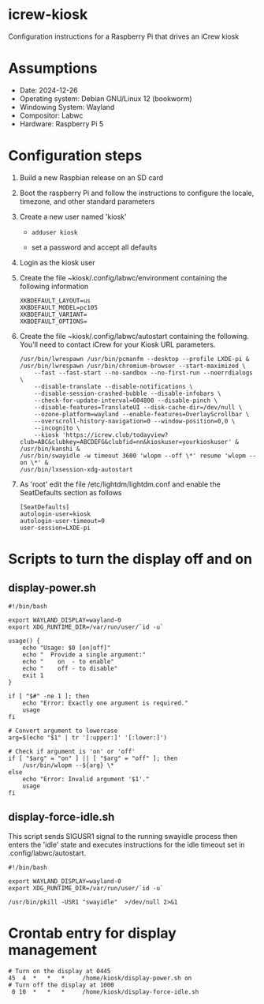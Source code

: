 # icrew-kiosk

Configuration instructions for a Raspberry Pi that drives an iCrew kiosk

# Assumptions

*   Date: 2024-12-26
*   Operating system: Debian GNU/Linux 12 (bookworm)
*   Windowing System: Wayland
*   Compositor: Labwc
*   Hardware: Raspberry Pi 5

# Configuration steps

1.  Build a new Raspbian release on an SD card
    
2.  Boot the raspberry Pi and follow the instructions to configure the locale, timezone, and other standard parameters
    
3.  Create a new user named 'kiosk'
    
    *   `adduser kiosk`
        
    *   set a password and accept all defaults
        
4.  Login as the kiosk user
    
5.  Create the file ~kiosk/.config/labwc/environment containing the following information
    
    ```
    XKBDEFAULT_LAYOUT=us
    XKBDEFAULT_MODEL=pc105
    XKBDEFAULT_VARIANT= 
    XKBDEFAULT_OPTIONS= 
    ```
    
6.  Create the file ~kiosk/.config/labwc/autostart containing the following. You'll need to contact iCrew for your Kiosk URL parameters. 
    
    ```
    /usr/bin/lwrespawn /usr/bin/pcmanfm --desktop --profile LXDE-pi &
    /usr/bin/lwrespawn /usr/bin/chromium-browser --start-maximized \
        --fast --fast-start --no-sandbox --no-first-run --noerrdialogs \
        --disable-translate --disable-notifications \
        --disable-session-crashed-bubble --disable-infobars \
        --check-for-update-interval=604800 --disable-pinch \
        --disable-features=TranslateUI --disk-cache-dir=/dev/null \
        --ozone-platform=wayland --enable-features=OverlayScrollbar \
        --overscroll-history-navigation=0 --window-position=0,0 \
        --incognito \
        --kiosk 'https://icrew.club/todayview?club=ABC&clubkey=ABCDEFG&clubfid=nn&kioskuser=yourkioskuser' &
    /usr/bin/kanshi &
    /usr/bin/swayidle -w timeout 3600 'wlopm --off \*' resume 'wlopm --on \*' &
    /usr/bin/lxsession-xdg-autostart
    ```
    
7.  As 'root' edit the file /etc/lightdm/lightdm.conf and enable the SeatDefaults section as follows
    
    ```
    [SeatDefaults]
    autologin-user=kiosk
    autologin-user-timeout=0
    user-session=LXDE-pi
    ```
# Scripts to turn the display off and on

## display-power.sh
```
#!/bin/bash

export WAYLAND_DISPLAY=wayland-0
export XDG_RUNTIME_DIR=/var/run/user/`id -u`

usage() {
    echo "Usage: $0 [on|off]"
    echo "  Provide a single argument:"
    echo "    on  - to enable"
    echo "    off - to disable"
    exit 1
}

if [ "$#" -ne 1 ]; then
    echo "Error: Exactly one argument is required."
    usage
fi

# Convert argument to lowercase
arg=$(echo "$1" | tr '[:upper:]' '[:lower:]')

# Check if argument is 'on' or 'off'
if [ "$arg" = "on" ] || [ "$arg" = "off" ]; then
    /usr/bin/wlopm --${arg} \*
else
    echo "Error: Invalid argument '$1'."
    usage
fi
```

## display-force-idle.sh

This script sends SIGUSR1 signal to the running swayidle process then
enters the 'idle' state and executes instructions for the idle timeout
set in .config/labwc/autostart.
```
#!/bin/bash

export WAYLAND_DISPLAY=wayland-0
export XDG_RUNTIME_DIR=/var/run/user/`id -u`

/usr/bin/pkill -USR1 "swayidle"  >/dev/null 2>&1
```


# Crontab entry for display management
```
# Turn on the display at 0445
45  4  *   *   *     /home/kiosk/display-power.sh on
# Turn off the display at 1000
 0 10  *   *   *     /home/kiosk/display-force-idle.sh
```
